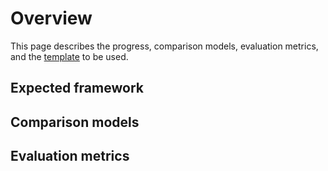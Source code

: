 # Overview
This page describes the progress, comparison models, evaluation metrics, and the [template](https://www.overleaf.com/2777621724xcrtxfftdmty#9fd14f) to be used.

## Expected framework

## Comparison models

## Evaluation metrics

